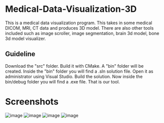 # Medical-Data-Visualization-3D
This is a medical data visualization program. This takes in some medical DICOM, MRI, CT data and produces 3D model. There are also other tools included such as image scroller, image segmentation, brain 3d model, bone 3d model visualizer.

## Guideline
Download the "src" folder. Build it with CMake. A "bin" folder will be created. Inside the "bin" folder you will find a .sln solution file. Open it as administrator using Visual Studio. Build the solution. Now inside the bin/debug folder you will find a .exe file. That is our tool.

# Screenshots
![image](https://user-images.githubusercontent.com/36689470/66020013-832ff200-e507-11e9-8f65-e1b60032b28c.png) ![image](https://user-images.githubusercontent.com/36689470/66020054-9e026680-e507-11e9-87c5-563f4fad9bed.png) ![image](https://user-images.githubusercontent.com/36689470/66020132-defa7b00-e507-11e9-9af2-ac55ea4dc90f.png) ![image](https://user-images.githubusercontent.com/36689470/66020154-f46fa500-e507-11e9-811c-865212b95a84.png)
